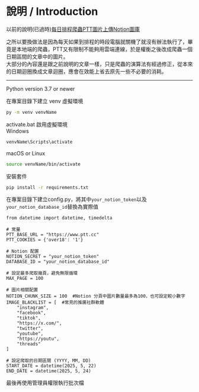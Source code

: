 # 說明 / Introduction
以前的說明(已過時)[每日排程爬蟲PTT圖片上傳Notion圖庫](https://ithelp.ithome.com.tw/articles/10369755)  

之所以要換做法是因為每天如果到排程的時段電腦就關機了就沒有辦法執行了，畢竟是本地端的爬蟲，PTT又有限制不能夠用雲端連線，於是權衡之後改成爬蟲一個日期區間的文章中的圖片。  
大部分的內容還是跟之前說明的文章一樣，只是爬蟲的演算法有經過修正，從本來的日期迴圈換成文章迴圈，應會在效能上省去原先一些不必要的消耗。  
***
Python version 3.7 or newer

在專案目錄下建立 venv 虛擬環境
```bash
py -m venv venvName
```

activate.bat 啟用虛擬環境  
Windows
```bash
venvName\Scripts\activate
```
macOS or Linux
```bash
source venvName/bin/activate
```

安裝套件
```bash
pip install -r requirements.txt
```

在專案目錄下建立config.py，將其中```your_notion_token```以及```your_notion_database_id```替換為實際值
```
from datetime import datetime, timedelta

# 常量
PTT_BASE_URL = "https://www.ptt.cc"
PTT_COOKIES = {'over18': '1'}

# Notion 配置
NOTION_SECRET = "your_notion_token"
DATABASE_ID = "your_notion_database_id"

# 設定最多爬取幾頁，避免無限循環
MAX_PAGE = 100

# 圖片相關配置
NOTION_CHUNK_SIZE = 100  #Notion 分頁中圖片數量最多為100，也可設定較小數字
IMAGE_BLACKLIST = [  #常見的推廣社群軟體
    "instagram",  
    "facebook",  
    "tiktok", 
    "https://x.com/",  
    "twitter",
    "youtube",
    "https://youtu",
    "threads"
]

# 設定爬取的日期區間 (YYYY, MM, DD)
START_DATE = datetime(2025, 5, 22)
END_DATE = datetime(2025, 5, 24)

```
最後再使用管理員權限執行批次檔
